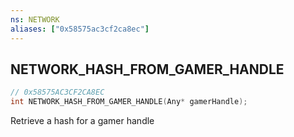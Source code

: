 ```yaml
---
ns: NETWORK
aliases: ["0x58575ac3cf2ca8ec"]
---
```

## NETWORK_HASH_FROM_GAMER_HANDLE

```c
// 0x58575AC3CF2CA8EC
int NETWORK_HASH_FROM_GAMER_HANDLE(Any* gamerHandle);
```

Retrieve a hash for a gamer handle

